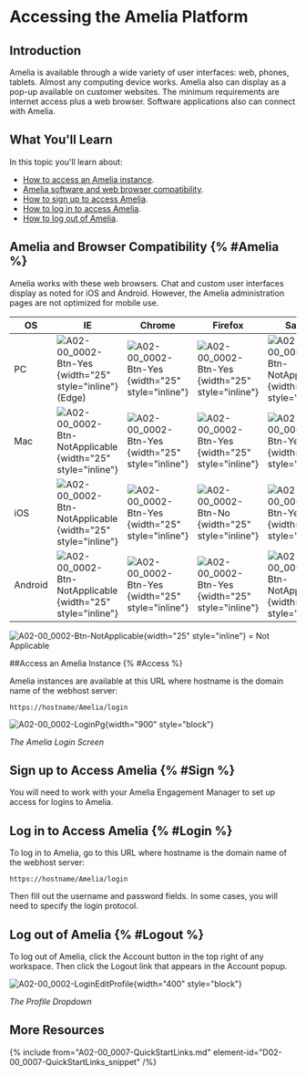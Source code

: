 # Accessing the Amelia Platform

## Introduction

Amelia is available through a wide variety of user interfaces: web, phones, tablets. Almost any computing device works. Amelia also can display as a pop-up available on customer websites. The minimum requirements are internet access plus a web browser. Software applications also can connect with Amelia.

## What You'll Learn

In this topic you'll learn about:

* [How to access an Amelia instance](#Access).
* [Amelia software and web browser compatibility](#Amelia).
* [How to sign up to access Amelia](#Sign).
* [How to log in to access Amelia](#Login).
* [How to log out of Amelia](#Logout).

## Amelia and Browser Compatibility {% #Amelia %}

Amelia works with these web browsers. Chat and custom user interfaces display as noted for iOS and Android. However, the Amelia administration pages are not optimized for mobile use.

| OS      | IE                                                                                             | Chrome                                                                     | Firefox                                                                    | Safari                                                                                         |
|---------|------------------------------------------------------------------------------------------------|----------------------------------------------------------------------------|----------------------------------------------------------------------------|------------------------------------------------------------------------------------------------|
| PC      | ![A02-00_0002-Btn-Yes](A02-00_0002-Btn-Yes.png){width="25" style="inline"} (Edge)              | ![A02-00_0002-Btn-Yes](A02-00_0002-Btn-Yes.png){width="25" style="inline"} | ![A02-00_0002-Btn-Yes](A02-00_0002-Btn-Yes.png){width="25" style="inline"} | ![A02-00_0002-Btn-NotApplicable](A02-00_0002-Btn-NotApplicable.png){width="25" style="inline"} |
| Mac     | ![A02-00_0002-Btn-NotApplicable](A02-00_0002-Btn-NotApplicable.png){width="25" style="inline"} | ![A02-00_0002-Btn-Yes](A02-00_0002-Btn-Yes.png){width="25" style="inline"} | ![A02-00_0002-Btn-Yes](A02-00_0002-Btn-Yes.png){width="25" style="inline"} | ![A02-00_0002-Btn-Yes](A02-00_0002-Btn-Yes.png){width="25" style="inline"}                     |
| iOS     | ![A02-00_0002-Btn-NotApplicable](A02-00_0002-Btn-NotApplicable.png){width="25" style="inline"} | ![A02-00_0002-Btn-Yes](A02-00_0002-Btn-Yes.png){width="25" style="inline"} | ![A02-00_0002-Btn-No](A02-00_0002-Btn-No.png){width="25" style="inline"}   | ![A02-00_0002-Btn-Yes](A02-00_0002-Btn-Yes.png){width="25" style="inline"}                     |
| Android | ![A02-00_0002-Btn-NotApplicable](A02-00_0002-Btn-NotApplicable.png){width="25" style="inline"} | ![A02-00_0002-Btn-Yes](A02-00_0002-Btn-Yes.png){width="25" style="inline"} | ![A02-00_0002-Btn-Yes](A02-00_0002-Btn-Yes.png){width="25" style="inline"} | ![A02-00_0002-Btn-NotApplicable](A02-00_0002-Btn-NotApplicable.png){width="25" style="inline"} |

![A02-00_0002-Btn-NotApplicable](A02-00_0002-Btn-NotApplicable.png){width="25" style="inline"} = Not Applicable

##Access an Amelia Instance {% #Access %}

Amelia instances are available at this URL where hostname is the domain name of the webhost server:

`https://hostname/Amelia/login`

![A02-00_0002-LoginPg](A02-00_0002-LoginPg.png){width="900" style="block"}

*The Amelia Login Screen*

## Sign up to Access Amelia {% #Sign %}

You will need to work with your Amelia Engagement Manager to set up access for logins to Amelia.

## Log in to Access Amelia {% #Login %}

To log in to Amelia, go to this URL where hostname is the domain name of the webhost server:

`https://hostname/Amelia/login`

Then fill out the username and password fields. In some cases, you will need to specify the login protocol.

## Log out of Amelia {% #Logout %}

To log out of Amelia, click the Account button in the top right of any workspace. Then click the Logout link that appears in the Account popup.

![A02-00_0002-LoginEditProfile](A02-00_0002-LoginEditProfile.png){width="400" style="block"}

*The Profile Dropdown*

## More Resources

{% include from="A02-00_0007-QuickStartLinks.md" element-id="D02-00_0007-QuickStartLinks_snippet" /%}
